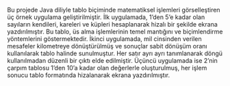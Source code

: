 Bu projede Java diliyle tablo biçiminde matematiksel işlemleri görselleştiren üç örnek uygulama geliştirilmiştir. İlk uygulamada, 1’den 5’e kadar olan sayıların kendileri, kareleri ve küpleri hesaplanarak hizalı bir şekilde ekrana yazdırılmıştır. Bu tablo, üs alma işlemlerinin temel mantığını ve biçimlendirme yöntemlerini göstermektedir. İkinci uygulamada, mil cinsinden verilen mesafeler kilometreye dönüştürülmüş ve sonuçlar sabit dönüşüm oranı kullanılarak tablo halinde sunulmuştur. Her satır ayrı ayrı tanımlanarak döngü kullanılmadan düzenli bir çıktı elde edilmiştir. Üçüncü uygulamada ise 2’nin çarpım tablosu 1’den 10’a kadar olan değerlerle oluşturulmuş, her işlem sonucu tablo formatında hizalanarak ekrana yazdırılmıştır.

